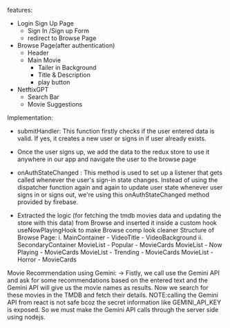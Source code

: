 features:
- Login Sign Up Page
    - Sign In /Sign up Form
    - redirect to Browse Page
- Browse Page(after authentication)
    - Header
    - Main Movie
        - Tailer in Background
        - Title & Description
        - play button
- NetftixGPT
    - Search Bar
    - Movie Suggestions


Implementation:

- submitHandler: This function firstly checks if the user entered data is valid. If yes, it creates a new user or signs in if user already exists.


- Once the user signs up, we add the data to the redux store to use it anywhere in our app and navigate the user to the browse page

- onAuthStateChanged : This method is used to set up a listener that gets called whenever the user's sign-in state changes. Instead of using the dispatcher function again and again to update user state whenever user signs in or signs out, we're using this onAuthStateChanged method provided by firebase.

- Extracted the logic (for fetching the tmdb movies data and updating the store with this data) from Browse and inserted it inside a custom hook useNowPlayingHook to make Browse comp look cleaner
    Structure of Browse Page:
    i. MainContainer
        - VideoTitle
        - VideoBackground
    ii. SecondaryContainer
        MovieList - Popular
        - MovieCards
        MovieList - Now Playing
        - MovieCards
        MovieList - Trending
        - MovieCards
        MovieList - Horror
        - MovieCards

    
Movie Recommendation using Gemini:
-> Fistly, we call use the Gemini API and ask for some recommendations based on the entered text and the Gemini API will give us the movie names as results. Now we search for these movies in the TMDB and fetch their details. 
NOTE:calling the Gemini API from react is not safe bcoz the secret information like GEMINI_API_KEY is exposed. So we must make the Gemini API calls through the server side using nodejs. 

        
        